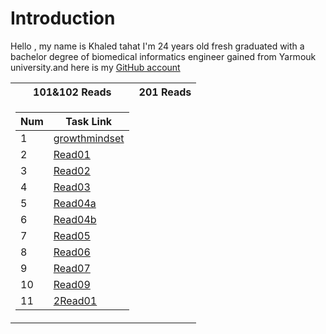 
# Introduction

Hello , my name is Khaled tahat I'm 24 years old fresh graduated with a bachelor degree of biomedical informatics engineer gained from Yarmouk university.and here is my [GitHub account](KZTahat (github.com))

<table>
<tr><th>101&102 Reads</th><th>201 Reads</th></tr>
<tr><td>

|Num| Task Link                                                                               |
|---|-----------------------------------------------------------------------------------------|
|1  | [growthmindset](https://kztahat.github.io/reading-notes/growthmindset "Growth Mindset") |
|2  | [Read01](https://kztahat.github.io/reading-notes/Reads/Read01 "Read01")                 |
|3  | [Read02](https://kztahat.github.io/reading-notes/Reads/Read02 "Read02")                 |
|4  | [Read03](https://kztahat.github.io/reading-notes/Reads/Read03"Read03")                  |
|5  | [Read04a](https://kztahat.github.io/reading-notes/Reads/Read04a "Read04a")              |
|6  | [Read04b](https://kztahat.github.io/reading-notes/Reads/Read04b "Read04b")              |
|7  | [Read05](https://kztahat.github.io/reading-notes/Reads/Raed05 "Read05")                 |
|8  | [Read06](https://kztahat.github.io/reading-notes/Reads/Read06 "Read06")                 |
|9  | [Read07](https://kztahat.github.io/reading-notes/Reads/Read07 "Read07")                 |
|10 | [Read09](https://kztahat.github.io/reading-notes/Reads/Read09 "Read09")                 |
|11  | [2Read01]( https://kztahat.github.io/reading-notes/Reads/2Read01 "2Read01")            |

